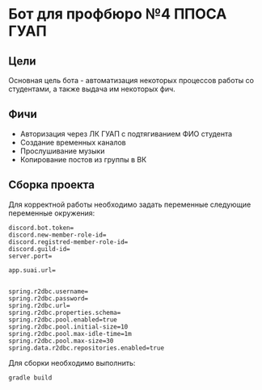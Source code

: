 # Бот для профбюро №4 ППОСА ГУАП
## Цели
Основная цель бота - автоматизация некоторых процессов работы со студентами, 
а также выдача им некоторых фич.
## Фичи
- Авторизация через ЛК ГУАП с подтягиванием ФИО студента
- Создание временных каналов
- Прослушивание музыки
- Копирование постов из группы в ВК
## Сборка проекта
Для корректной работы необходимо задать переменные следующие переменные окружения:

```properties
discord.bot.token=
discord.new-member-role-id=
discord.registred-member-role-id=
discord.guild-id=
server.port=

app.suai.url=


spring.r2dbc.username=
spring.r2dbc.password=
spring.r2dbc.url=
spring.r2dbc.properties.schema=
spring.r2dbc.pool.enabled=true
spring.r2dbc.pool.initial-size=10
spring.r2dbc.pool.max-idle-time=1m
spring.r2dbc.pool.max-size=30
spring.data.r2dbc.repositories.enabled=true
```

Для сборки необходимо выполнить:
```shell
gradle build
```
